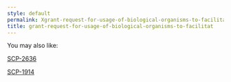 ```yaml
---
style: default
permalink: Xgrant-request-for-usage-of-biological-organisms-to-facilitat
title: grant-request-for-usage-of-biological-organisms-to-facilitat
---
```

You may also like:

[SCP-2636](http://scp-wiki.net/scp-2636)

[SCP-1914](http://scp-wiki.net/scp-1914)
